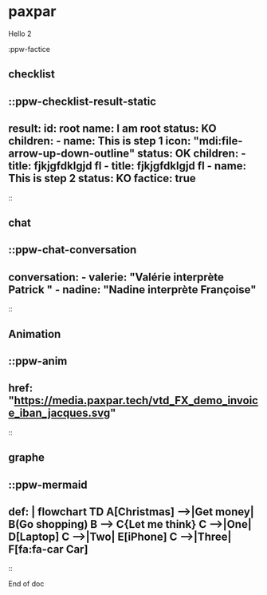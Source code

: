 # paxpar

Hello 2

:ppw-factice


## checklist
::ppw-checklist-result-static
---
result:
    id: root
    name: I am root
    status: KO
    children:
    - name: This is step 1
      icon: "mdi:file-arrow-up-down-outline"
      status: OK
      children:
        - title: fjkjgfdklgjd fl
        - title: fjkjgfdklgjd fl
    - name: This is step 2
      status: KO
      factice: true
---
::


## chat

::ppw-chat-conversation
---
conversation:
    - valerie: "Valérie interprète Patrick "
    - nadine: "Nadine interprète Françoise"
---
::



## Animation

::ppw-anim
---
href: "https://media.paxpar.tech/vtd_FX_demo_invoice_iban_jacques.svg"
---
::


## graphe

::ppw-mermaid
---
def: |
    flowchart TD
        A[Christmas] -->|Get money| B(Go shopping)
        B --> C{Let me think}
        C -->|One| D[Laptop]
        C -->|Two| E[iPhone]
        C -->|Three| F[fa:fa-car Car]
---
::


End of doc